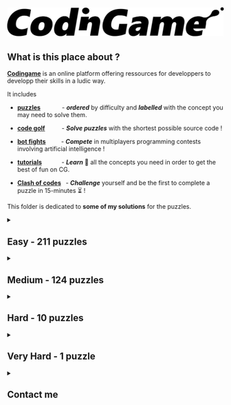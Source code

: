 # ![codingame-banner](codingame_banner.png)

## What is this place about ?

[**Codingame**](https://www.codingame.com/training) is an online platform offering ressources for developpers to developp their skills in a ludic way.

It includes 

* [**puzzles**](https://www.codingame.com/training)   &ensp;&ensp;&ensp;&ensp;&ensp;&ensp; - **_ordered_** by difficulty and **_labelled_** with the concept you may need to solve them.
    
* [**code golf**](https://www.codingame.com/multiplayer/codegolf)&ensp;&ensp;&ensp;&ensp;&ensp; - **_Solve puzzles_** with the shortest possible source code !
    
* [**bot fights**](https://www.codingame.com/multiplayer/bot-programming) &ensp;&ensp;&ensp;&ensp; - **_Compete_** in multiplayers programming contests involving artificial intelligence !
    
* [**tutorials**](https://www.codingame.com/learn) &ensp;&ensp;&ensp;&ensp;&ensp;&ensp;- **_Learn_** :book: all the concepts you need in order to get the best of fun on CG.
    
* [**Clash of codes**](https://www.codingame.com/multiplayer/clashofcode) &ensp;- **_Challenge_** yourself and be the first to complete a puzzle in 15-minutes  :hourglass_flowing_sand: !

This folder is dedicated to **some of my solutions** for the puzzles.

<details>
<summary>

## Easy - 211 puzzles

</summary>

| Puzzle     | Solution  |
|  --------  |  -------  |
| [10 Pin bowling scores](https://www.codingame.com/training/easy/10-pin-bowling-scores) | [C#](Easy/10-pin-bowling-scores.cs) |
| [1000000000D World](https://www.codingame.com/training/easy/1000000000d-world) | [C++](Easy/1000000000d-world.cpp) |
| [1. NGR - Basic Radar](https://www.codingame.com/training/easy/1--ngr---basic-radar) | [C++](Easy/1--ngr---basic-radar.cpp) |
| [1D bush fire](https://www.codingame.com/training/easy/1d-bush-fire) | [C](Easy/1d-bush-fire.c) |
| [1D spreadsheet](https://www.codingame.com/training/easy/1d-spreadsheet) | [C++](Easy/1d-spreadsheet.cpp) |
| [1x1x1 Rubik's cube movements](https://www.codingame.com/training/easy/111-rubiks-cube-movements) | [JavaScript](Easy/111-rubiks-cube-movements.js) |
| [2nd Degree polynomial - simple-analysis](https://www.codingame.com/training/easy/2nd-degree-polynomial---simple-analysis) | [C++](Easy/2nd-degree-polynomial---simple-analysis.cpp) |
| [abcdefghijklmnopqrstuvwxyz](https://www.codingame.com/training/easy/abcdefghijklmnopqrstuvwxyz) | [C++](Easy/abcdefghijklmnopqrstuvwxyz.cpp) |
| [7-Segement scanner](https://www.codingame.com/training/easy/7-segment-scanner) | [C++](Easy/7-segment-scanner.cpp) |
| [A Bunny and Carrots](https://www.codingame.com/training/easy/a-bunny-and-carrots) | [C++](Easy/a-bunny-and-carrots.cpp) |
| [A child's play](https://www.codingame.com/training/easy/a-childs-play) | [C](Easy/a-childs-play.c) |
| [A mountain of a mole hill](https://www.codingame.com/training/easy/a-mountain-of-a-mole-hill) | [Python](Easy/a-mountain-of-a-mole-hill.py) |
| [Add'em up](https://www.codingame.com/training/easy/addem-up) | [Python](Easy/addem-up.py) |
| [Agent X, mission 1 - The caesar cipher](https://www.codingame.com/training/easy/agent-x-mission-1-the-caesar-cipher) | [C++](Easy/agent-x-mission-1-the-caesar-cipher.cpp) |
| [Annihilation](https://www.codingame.com/training/easy/annihilation) | [C++](Easy/annihilation.cpp) |
| [Are the clumps normal](https://www.codingame.com/training/easy/are-the-clumps-normal) | [C++](Easy/are-the-clumps-normal.cpp) |
| [Artificial emotional intelligence](https://www.codingame.com/training/easy/artificial-emotional-intelligence) | [C#](Easy/artificial-emotional-intelligence.cs) |
| [ASCII art](https://www.codingame.com/training/easy/ascii-art) | [C++](Easy/ascii-art.cpp) |
| [Asteroids](https://www.codingame.com/training/easy/asteroids) | [C++](Easy/asteroids.cpp) |
| [Auto pickup](https://www.codingame.com/training/easy/auto-pickup) | [C++](Easy/auto-pickup.cpp) |
| [Azimut](https://www.codingame.com/training/easy/azimut) | [Rust](Easy/azimut.rs) |
| [Balanced ternary computer encode](https://www.codingame.com/training/easy/balanced-ternary-computer-encode) | [C](Easy/balanced-ternary-computer-encode.c) |
| [Bank robbers](https://www.codingame.com/training/easy/bank-robbers) | [JavaScript](Easy/bank-robbers.js) |
| [Battle of Heroes](https://www.codingame.com/training/easy/battle-of-heroes) | [C++](Easy/battle-of-heroes.cpp) |
| [Benford's law](https://www.codingame.com/training/easy/benfords-law) | [C++](Easy/benfords-law.cpp) |
| [Bijective numeration](https://www.codingame.com/training/easy/bijective-numeration) | [Rust](Easy/bijective-numeration.rs) |
| [Binary image](https://www.codingame.com/training/easy/binary-image) | [Python](Easy/binary-image.py) |
| [Blackjack-solver.py](https://www.codingame.com/training/easy/blackjack-solver) | [Python](Easy/blackjack-solver.py) |
| [Blowing fuse](https://www.codingame.com/training/easy/blowing-fuse) | [C](Easy/blowing-fuse.c) |
| [Brackets extreme edition](https://www.codingame.com/training/easy/brackets-extreme-edition) | [C](Easy/brackets-extreme-edition.c) |
| [Brick in the wall](https://www.codingame.com/training/easy/brick-in-the-wall) | [C](Easy/brick-in-the-wall.c) |
| [Bulk email generator](https://www.codingame.com/training/easy/bulk-email-generator) | [Python](Easy/bulk-email-generator.py) |
| [Buzzle](https://www.codingame.com/training/easy/buzzle) | [C++](Easy/buzzle.cpp) |
| [Caesar is the chief](https://www.codingame.com/training/easy/caesar-is-the-chief) | [C++](Easy/caesar-is-the-chief.cpp) |
| [Calculator](https://www.codingame.com/training/easy/calculator) | [C++](Easy/calculator.cpp) |
| [Card counting when easily distracted](https://www.codingame.com/training/easy/card-counting-when-easily-distracted) | [C++](Easy/card-counting-when-easily-distracted.cpp) |
| [Catching up](https://www.codingame.com/training/easy/catching-up) | [C++](Easy/catching-up.cpp) |
| [Character replacement problem](https://www.codingame.com/training/easy/character-replacement-problem) | [C++](Easy/character-replacement-problem.cpp) |
| [Cheap choices](https://www.codingame.com/training/easy/cheap-choices) | [Rust](Easy/cheap-choices.rs) |
| [Chuck Norris](https://www.codingame.com/training/easy/chuck-norris) | [C++](Easy/chuck-norris.cpp) |
| [Code breaker puzzle](https://www.codingame.com/training/easy/code-breaker-puzzle) | [Python](Easy/code-breaker-puzzle.py) |
| [Container terminal](https://www.codingame.com/training/easy/container-terminal) | [C++](Easy/container-terminal.cpp) |
| [Cosmic Love](https://www.codingame.com/training/easy/cosmic-love) | [C++](Easy/cosmic-love.cpp) |
| [Count as I count](https://www.codingame.com/training/easy/count-as-i-count) | [C++](Easy/count-as-i-count.cpp) |
| [Count your coins](https://www.codingame.com/training/easy/count-your-coins) | [C++](Easy/count-your-coins.cpp) |
| [Crazy list](https://www.codingame.com/training/easy/crazy-list) | [C++](Easy/crazy-list.cpp) |
| [Create the longest sequence of 1s](https://www.codingame.com/training/easy/create-the-longest-sequence-of-1s) | [C](Easy/create-the-longest-sequence-of-1s.c) |
| [Credit card verifier](https://www.codingame.com/training/easy/credit-card-verifier-luhns-algorithm) | [C++](Easy/credit-card-verifier-luhns-algorithm.cpp) |
| [Crop circles](https://www.codingame.com/ide/puzzle/crop-circles) | [C#](Easy/crop-circles.cs) |
| [Custom game of life](https://www.codingame.com/ide/puzzle/custom-game-of-life) | [C++](Easy/custom-game-of-life.cpp) |
| [Darts](https://www.codingame.com/training/easy/darts) | [C++](Easy/darts.cpp) |
| [Darts checkout routes](https://www.codingame.com/training/easy/darts-checkout-routes) | [Rust](Easy/darts-checkout-routes.rs) |
| [Dead mens shot](https://www.codingame.com/training/easy/dead-mens-shot) | [C](Easy/dead-mens-shot.c) |
| [Detective Geek](https://www.codingame.com/training/easy/detective-geek) | [Rust](Easy/detective-geek.rs) |
| [Decode the message](https://www.codingame.com/training/easy/decode-the-message) | [C++](Easy/decode-the-message.cpp) |
| [Defibrillators](https://www.codingame.com/training/easy/defibrillators) | [C++](Easy/defibrillators.cpp) |
| [Detective Pikaptcha EP1](https://www.codingame.com/training/easy/detective-pikaptcha-ep1) | [C](Easy/detective-pikaptcha-ep1.c) |
| [Detective Pikaptcha EP2](https://www.codingame.com/training/easy/detective-pikaptcha-ep2) | [C](Easy/detective-pikaptcha-ep2.c) |
| [Deus hex machina](https://www.codingame.com/training/easy/deus-hex-machina) | [Python](Easy/deus-hex-machina.py) |
| [Dice handedness](https://www.codingame.com/training/easy/dice-handedness) | [Python](Easy/dice-handedness.py) |
| [Digital scoreboard](https://www.codingame.com/training/easy/digital-scoreboard) | [C++](Easy/digital-scoreboard.cpp) |
| [Disordered first contact](https://www.codingame.com/training/easy/disordered-first-contact) | [JavaScript](Easy/disordered-first-contact.js) |
| [Distributing candy](https://www.codingame.com/training/easy/distributing-candy) | [C++](Easy/distributing-candy.cpp) |
| [Dolbear's law](https://www.codingame.com/training/easy/dolbears-law) | [C++](Easy/dolbears-law.cpp) |
| [Dungeons and maps](https://www.codingame.com/training/easy/dungeons-and-maps) | [C++](Easy/dungeons-and-maps.cpp) |
| [Embedded chessboards](https://www.codingame.com/training/easy/embedded-chessboards) | [C++](Easy/embedded-chessboards.cpp) |
| [Encryption decryption of enigma machine](https://www.codingame.com/training/easy/encryptiondecryption-of-enigma-machine) | [C](Easy/encryptiondecryption-of-enigma-machine.c) |
| [Equivalent resistance circuit building](https://www.codingame.com/training/easy/equivalent-resistance-circuit-building) | [Java](Easy/equivalent-resistance-circuit-building.java) |
| [Euclid's algorithm](https://www.codingame.com/training/easy/euclids-algorithm) | [C++](Easy/euclids-algorithm.cpp) |
| [Extended Hamming codes](https://www.codingame.com/training/easy/extended-hamming-codes) | [Python](Easy/extended-hamming-codes.py) |
| [Faro shuffle](https://www.codingame.com/training/easy/faro-shuffle) | [C++](Easy/faro-shuffle.cpp) |
| [Fax machine](https://www.codingame.com/training/easy/fax-machine) | [C++](Easy/fax-machine.cpp) |
| [Feature extraction](https://www.codingame.com/training/easy/feature-extraction) | [C++](Easy/feature-extraction.cpp) |
| [Fibonacci's Rabbit](https://www.codingame.com/training/easy/fibonaccis-rabbit) | [Rust](Easy/fibonaccis-rabbit.rs) |
| [FireControl](https://www.codingame.com/training/easy/firecontrol) | [C++](Easy/firecontrol.cpp) |
| [Fix the networks](https://www.codingame.com/training/easy/fix-the-networks) | [Rust](Easy/fix-the-networks.rs) |
| [Flip the sign](https://www.codingame.com/training/easy/flip-the-sign) | [C++](Easy/flip-the-sign.cpp) |
| [Frame the picture](https://www.codingame.com/training/easy/frame-the-picture) | [C++](Easy/frame-the-picture.cpp) |
| [GDQ - binary coded decimal clock](https://www.codingame.com/training/easy/gdq---binary-coded-decimal-clock) | [C++](Easy/gdq---binary-coded-decimal-clock.cpp) |
| [Genetics and computers - part 1](https://www.codingame.com/training/easy/genetics-and-computers---part-1) | [Python](Easy/genetics-and-computers---part-1.py) |
| [Ghost legs](https://www.codingame.com/training/easy/ghost-legs) | [C](Easy/ghost-legs.c) |
| [Graffiti on the fence](https://www.codingame.com/training/easy/graffiti-on-the-fence) | [C++](Easy/graffiti-on-the-fence.cpp) |
| [Happy numbers](https://www.codingame.com/training/easy/happy-numbers) | [C++](Easy/happy-numbers.cpp) |
| [Hello, world!](https://www.codingame.com/training/easy/hello-world) | [Php](Easy/hello-world.php) |
| [Hidden messages in images](https://www.codingame.com/training/easy/hidden-messages-in-images) | [C++](Easy/hidden-messages-in-images.cpp) |
| [Hooch clash](https://www.codingame.com/training/easy/hooch-clash) | [Shell](Easy/hooch-clash.sh) |
| [Horse-racing hyperduals](https://www.codingame.com/training/easy/horse-racing-hyperduals) | [C](Easy/horse-racing-hyperduals.c) |
| [Horse-racing duals](https://www.codingame.com/training/easy/horse-racing-duals) | [C++](Easy/horse-racing-duals.cpp) |
| [How time flies](https://www.codingame.com/training/easy/how-time-flies) | [Python](Easy/how-time-flies.py) |
| [Hunger games](https://www.codingame.com/training/easy/hunger-games) | [Python](Easy/hunger-games.py) |
| [In stereo](https://www.codingame.com/training/easy/in-stereo) | [Python](Easy/in-stereo.py) |
| [Insert to string](https://www.codingame.com/training/easy/insert-to-string) | [C++](Easy/insert-to-string.cpp) |
| [Ipv6 shortener](https://www.codingame.com/training/easy/ipv6-shortener) | [Python](Easy/ipv6-shortener.py) |
| [Is that a possible word? Ep1](https://www.codingame.com/training/easy/is-that-a-possible-word-ep1) | [C++](Easy/is-that-a-possible-word-ep1.cpp) |
| [Island escape](https://www.codingame.com/training/easy/island-escape) | [C++](Easy/island-escape.cpp) |
| [ISBN check digit](https://www.codingame.com/training/easy/isbn-check-digit) | [C](Easy/isbn-check-digit.c) |
| [Jack Silver: The Casino](https://www.codingame.com/training/easy/jack-silver-the-casino) | [C](Easy/jack-silver-the-casino.c) |
| [Kangaroo words](https://www.codingame.com/training/easy/kangaroo-words) | [C++](Easy/kangaroo-words.cpp) |
| [Kiss the girls](https://www.codingame.com/training/easy/kiss-the-girls) | [C++](Easy/kiss-the-girls.cpp) |
| [Largest number](https://www.codingame.com/training/easy/largest-number) | [Python](Easy/largest-number.py) |
| [Logic gates](https://www.codingame.com/training/easy/logic-gates) | [C++](Easy/logic-gates.cpp) |
| [Logically reasonable inequalities](https://www.codingame.com/training/easy/logically-reasonable-inequalities) | [C++](Easy/logically-reasonable-inequalities.cpp) |
| [Longest coast](https://www.codingame.com/training/easy/longest-coast) | [C++](Easy/longest-coast.cpp) |
| [Low Resolution: what's the shape?](https://www.codingame.com/training/easy/low-resolution-whats-the-shape) | [C++](Easy/low-resolution-whats-the-shape.cpp) |
| [Lumen](https://www.codingame.com/training/easy/lumen) | [C](Easy/lumen.c) |
| [Mandelbrot set approximation](https://www.codingame.com/training/easy/mandelbrot-set-approximation) | [Rust](Easy/mandelbrot-set-approximation.rs) |
| [Mars lander episode 1](https://www.codingame.com/training/easy/mars-lander-episode-1) | [Python](Easy/mars-lander-episode-1.py) |
| [Match DNA sequence](https://www.codingame.com/training/easy/match-dna-sequence) | [Rust](Easy/match-dna-sequence.rs) |
| [Max area](https://www.codingame.com/training/easy/max-area) | [C++](Easy/max-area.cpp) |
| [May the triforce be with you](https://www.codingame.com/training/easy/may-the-triforce-be-with-you) | [C](Easy/may-the-triforce-be-with-you.c) |
| [Messed up mosaics](https://www.codingame.com/training/easy/messed-up-mosaics) | [C++](Easy/messed-up-mosaics.cpp) |
| [MIME type](https://www.codingame.com/training/easy/mime-type) | [Python](Easy/mime-type.py) |
| [Minimal palindrome distance](https://www.codingame.com/training/easy/minimal-palindrome-distance) | [C++](Easy/minimal-palindrome-distance.cpp) |
| [Mirrors](https://www.codingame.com/training/easy/mirrors) | [C++](Easy/mirrors.cpp) |
| [Reverse Minesweeper](https://www.codingame.com/training/easy/reverse-minesweeper) | [C++](Easy/reverse-minesweeper.cpp) |
| [Merlin's magic square](https://www.codingame.com/training/easy/merlins-magic-square) | [C++](Easy/merlins-magic-square.cpp) |
| [Metric Units](https://www.codingame.com/training/easy/metric-units) | [C#](Easy/metric-units.cs) |
| [Minesweeper level generator](https://www.codingame.com/training/easy/minesweeper-level-generator) | [C++](Easy/minesweeper-level-generator.cpp) |
| [Monday tuesday happy days](https://www.codingame.com/training/easy/monday-tuesday-happy-days) | [Python](Easy/monday-tuesday-happy-days.py) |
| [Morellet's random lines](https://www.codingame.com/training/easy/morellets-random-lines) | [JavaScript](Easy/morellets-random-lines.js) |
| [Mountain map convergence](https://www.codingame.com/training/easy/mountain-map-convergence) | [Python](Easy/mountain-map-convergence.py) |
| [Mountain map](https://www.codingame.com/training/easy/mountain-map) | [Python](Easy/mountain-map.py) |
| [Moves in maze](https://www.codingame.com/training/easy/moves-in-maze) | [C++](Easy/moves-in-maze.cpp) |
| [Murder in the village](https://www.codingame.com/training/easy/murder-in-the-village) | [Python](Easy/murder-in-the-village.py) |
| [Nato alphabets odd uncles](https://www.codingame.com/training/easy/nato-alphabets-odd-uncles) | [C++](Easy/nato-alphabets-odd-uncles.cpp) |
| [Nature of quadrilaterals](https://www.codingame.com/training/easy/nature-of-quadrilaterals) | [C](Easy/nature-of-quadrilaterals.c) |
| [Next growing number](https://www.codingame.com/training/easy/next-growing-number) | [C++](Easy/next-growing-number.cpp) |
| [Number derivation](https://www.codingame.com/training/easy/number-derivation) | [Python](Easy/number-derivation.py) |
| [Number formatting](https://www.codingame.com/training/easy/number-formatting) | [Rust](Easy/number-formatting.rs) |
| [Number of digits](https://www.codingame.com/training/easy/number-of-digits) | [Rust](Easy/number-of-digits.rs) |
| [Number partition](https://www.codingame.com/training/easy/number-partition) | [C++](Easy/number-partition.cpp) |
| [Object insertion](https://www.codingame.com/training/easy/object-insertion) | [C++](Easy/object-insertion.cpp) |
| [Odd quad out](https://www.codingame.com/training/easy/odd-quad-out) | [C++](Easy/odd-quad-out.cpp) |
| [Offset arrays](https://www.codingame.com/ide/puzzle/offset-arrays) | [Python](Easy/offset-arrays.py) |
| [Onboarding](https://www.codingame.com/training/easy/onboarding) | [C++](Easy/onboarding.cpp) |
| [Order of succession](https://www.codingame.com/training/easy/order-of-succession) | [Python](Easy/order-of-succession.py) |
| [Organic compounds](https://www.codingame.com/training/easy/organic-compounds) | [Java](Easy/organic-compounds.java) |
| [Panel count](https://www.codingame.com/training/easy/panel-count) | [Rust](Easy/panel-count.rs) |
| [Periodic table spelling](https://www.codingame.com/ide/puzzle/periodic-table-spelling) | [Rust](Easy/periodic-table-spelling.rs) |
| [Pirates treasure](https://www.codingame.com/training/easy/pirates-treasure) | [C](Easy/pirates-treasure.c) |
| [Power of Thor (ep.1)](https://www.codingame.com/training/easy/power-of-thor-episode-1) | [JavaScript](Easy/power-of-thor-1.js) |
| [Prefix code](https://www.codingame.com/training/easy/prefix-code) | [C++](Easy/prefix-code.cpp) |
| [Probability for dummies](https://www.codingame.com/training/easy/probability-for-dummies) | [C++](Easy/probability-for-dummies.cpp) |
| [Queen control](https://www.codingame.com/training/easy/queen-control) | [C++](Easy/queen-control.cpp) |
| [Random walk](https://www.codingame.com/training/easy/random-walk) | [C++](Easy/random-walk.cpp) |
| [Rectangle partition](https://www.codingame.com/training/easy/rectangle-partition) | [C++](Easy/rectangle-partition.cpp) |
| [Rectangular block spinner](https://www.codingame.com/training/easy/rectangular-block-spinner) | [Python](Easy/rectangular-block-spinner.py) |
| [Retro typewriter art](https://www.codingame.com/training/easy/retro-typewriter-art) | [C++](Easy/retro-typewriter-art.cpp) |
| [Reverse fizzbuzz](https://www.codingame.com/training/easy/reverse-fizzbuzz) | [Ruby](Easy/reverse-fizzbuzz.rb) |
| [Robot reach](https://www.codingame.com/training/easy/robot-reach) | [C++](Easy/robot-reach.cpp) |
| [Robot show](https://www.codingame.com/training/easy/robot-show) | [C++](Easy/robot-show.cpp) |
| [Rocks papers scissors-es](https://www.codingame.com/training/easy/rocks-papers-scissors-es) | [C++](Easy/rocks-papers-scissors-es.cpp) |
| [Rock paper scissors lizard spock](https://www.codingame.com/training/easy/rock-paper-scissors-lizard-spock) | [C++](Easy/rock-paper-scissors-lizard-spock.cpp) |
| [Rooks movements](https://www.codingame.com/training/easy/rooks-movements) | [C](Easy/rooks-movements.c) |
| [Rotating arrows](https://www.codingame.com/training/easy/rotating-arrows) | [C++](Easy/rotating-arrows.cpp) |
| [Rugby score](https://www.codingame.com/training/easy/rugby-score) | [C](Easy/rugby-score.c) |
| [Sand fall](https://www.codingame.com/training/easy/sand-fall) | [Rust](Easy/sand-fall.rs) |
| [Saving snoopy](https://www.codingame.com/training/easy/saving-snoopy) | [C++](Easy/saving-snoopy.cpp) |
| [Scrabble score](https://www.codingame.com/training/easy/scrabble-score) | [Rust](Easy/scrabble-score.rs) |
| [Self driving car testing](https://www.codingame.com/training/easy/self-driving-car-testing) | [C](Easy/self-driving-car-testing.c) |
| [Shadow casting](https://www.codingame.com/training/easy/shadow-casting) | [C++](Easy/shadow-casting.cpp) |
| [Shoot enemy aircraft](https://www.codingame.com/training/easy/shoot-enemy-aircraft) | [C++](Easy/shoot-enemy-aircraft.cpp) |
| [Should bakers be frugal](https://www.codingame.com/training/easy/should-bakers-be-frugal) | [C++](Easy/should-bakers-be-frugal.cpp) |
| [Simple auto scaling](https://www.codingame.com/training/easy/simple-auto-scaling) | [C++](Easy/simple-auto-scaling.cpp) |
| [Simple awalé](https://www.codingame.com/training/easy/simple-awale) | [JavaScript](Easy/simple-awale.js) |
| [Simple load balancing](https://www.codingame.com/training/easy/simple-load-balancing) | [C++](Easy/simple-load-balancing.cpp) |
| [Six degrees of Kevin Bacon](https://www.codingame.com/training/easy/six-degrees-of-kevin-bacon) | [C++](Easy/six-degrees-of-kevin-bacon.cpp) |
| [Sparse matmul](https://www.codingame.com/training/easy/sparse-matmul) | [Rust](Easy/sparse-matmul.rs) |
| [Smooth!](https://www.codingame.com/training/easy/smooth) | [Shell](Easy/smooth.sh) |
| [Snail run](https://www.codingame.com/training/easy/snail-run) | [C++](Easy/snail-run.cpp) |
| [Snake sort 2D](https://www.codingame.com/training/easy/snake-sort-2d) | [C++](Easy/snake-sort-2d.cpp) |
| [Someone's acting sus...](https://www.codingame.com/training/easy/someones-acting-sus----) | [Python](Easy/someones-acting-sus----.py) |
| [Stall tilt](https://www.codingame.com/training/easy/stall-tilt) | [Python](Easy/stall-tilt.py) |
| [Substitution encoding](https://www.codingame.com/training/easy/substitution-encoding) | [C++](Easy/substitution-encoding.cpp) |
| [Sudoku Validator](https://www.codingame.com/training/easy/sudoku-validator) | [Python](Easy/sudoku-validator.py) |
| [Sum of Spiral's Diagonals](https://www.codingame.com/training/easy/sum-of-spirals-diagonals) | [C++](Easy/sum-of-spirals-diagonals.cpp) |
| [Sweet spot](https://www.codingame.com/training/easy/sweet-spot) | [C++](Easy/sweet-spot.cpp) |
| [Ted's compiler](https://www.codingame.com/training/easy/teds-compiler) | [C++](Easy/teds-compiler.cpp) |
| [Temperatures](https://www.codingame.com/training/easy/temperatures) | [JavaScript](Easy/temperatures.js) |
| [Text formatting](https://www.codingame.com/training/easy/text-formatting) | [Python](Easy/text-formatting.py) |
| [The broken editor](https://www.codingame.com/training/easy/the-broken-editor) | [C++](Easy/the-broken-editor.cpp) |
| [The dart 101](https://www.codingame.com/training/easy/the-dart-101) | [C](Easy/the-dart-101.c) |
| [The descent](https://www.codingame.com/training/easy/the-descent) | [JavaScript](Easy/the-descent.js) |
| [The electrician apprentice](https://www.codingame.com/training/easy/the-electrician-apprentice) | [C#](Easy/the-electrician-apprentice.cs) |
| [The helpdesk](https://www.codingame.com/training/easy/the-helpdesk) | [C++](Easy/the-helpdesk.cpp) |
| [The leaking bathtub](https://www.codingame.com/training/easy/the-leaking-bathtub) | [Rust](Easy/the-leaking-bathtub.rs) |
| [The lost child episode-1](https://www.codingame.com/training/easy/the-lost-child-episode-1) | [C++](Easy/the-lost-child-episode-1.cpp) |
| [The Michelangelo code](https://www.codingame.com/training/easy/the-michelangelo-code) | [Python](Easy/the-michelangelo-code.py) |
| [The Mystic rectangle](https://www.codingame.com/training/easy/the-mystic-rectangle) | [C++](Easy/the-mystic-rectangle.cpp) |
| [The Prime Twins - Part one](https://www.codingame.com/training/easy/the-prime-twins---part-one) | [Rust](Easy/the-prime-twins---part-one.rs) |
| [The River I.](https://www.codingame.com/training/easy/the-river-i-) | [C](Easy/the-river-i.c) |
| [The River II.](https://www.codingame.com/training/easy/the-river-ii-) | [C](Easy/the-river-ii.c) |
| [The travelling salesman problem](https://www.codingame.com/training/easy/the-travelling-salesman-problem) | [C](Easy/the-travelling-salesman-problem.c) |
| [The weight of words](https://www.codingame.com/training/easy/the-weight-of-words) | [C++](Easy/the-weight-of-words.cpp) |
| [Tic tac toe](https://www.codingame.com/training/easy/tictactoe) | [Python](Easy/tictactoe.py) |
| [Treasure hunt](https://www.codingame.com/training/easy/treasure-hunt) | [C++](Easy/treasure-hunt.cpp) |
| [Tree paths](https://www.codingame.com/training/easy/tree-paths) | [Ruby](Easy/tree-paths.rb) |
| [Tricky number verifier](https://www.codingame.com/training/easy/tricky-number-verifier) | [Python](Easy/tricky-number-verifier.py) |
| [Ulam spiral](https://www.codingame.com/training/easy/ulam-spiral) | [Python](Easy/ulam-spiral.py) |
| [Unit fractions](https://www.codingame.com/training/easy/unit-fractions) | [C](Easy/unit-fractions.c) |
| [Van Eck's sequence](https://www.codingame.com/training/easy/van-ecks-sequence) | [C++](Easy/van-eck.cpp) |
| [Vectors in variables dimensions](https://www.codingame.com/training/easy/vectors-in-variables-dimensions) | [Python](Easy/vectors-in-variables-dimensions.py) |
| [Video comments](https://www.codingame.com/training/easy/video-comments) | [Python](Easy/video-comments.py) |
| [Walk on a die](https://www.codingame.com/training/easy/walk-on-a-die) | [Rust](Easy/walk-on-a-die.rs) |
| [What's so complex about Mandelbrot?](https://www.codingame.com/training/easy/whats-so-complex-about-mandelbrot) | [C](Easy/whats-so-complex-about-mandelbrot.c) |
| [Where am I going?](https://www.codingame.com/training/easy/where-am-i-going) | [Rust](Easy/where-am-i-going.rs) |
| [Where's Wally](https://www.codingame.com/training/easy/wheres-wally) | [C++](Easy/wheres-wally.cpp) |
| [Wordle collorizer](https://www.codingame.com/training/easy/wordle-colorizer) | [C++](Easy/wordle-colorizer.cpp) |
| [XML MDF-2016](https://www.codingame.com/training/easy/xml-mdf-2016) | [C++](Easy/xml-mdf-2016.cpp) |
| [Zeckendorf representation part I](https://www.codingame.com/training/easy/zeckendorf-representation-part-i) | [C++](Easy/zeckendorf-representation-part-i.cpp) |
| [Zhiwei sun squares](https://www.codingame.com/training/easy/zhiwei-sun-squares) | [C++](Easy/zhiwei-sun-squares.cpp) |
</details>

<details>
<summary>

## Medium - 124 puzzles

</summary>

| Puzzle     | Solution  |
|  --------  |  -------  |
| [1010(1)](https://www.codingame.com/training/medium/10101) | [C](Medium/10101.c) |
| [A* exercise](https://www.codingame.com/training/medium/a-star-exercise) | [C++](Medium/a-star-exercise.cpp) |
| [Ancestors and descendants](https://www.codingame.com/training/medium/ancestors-&-descendants) | [C++](Medium/ancestors-&-descendants.cpp) |
| [Aneo sponsored puzzle](https://www.codingame.com/training/medium/aneo) | [C](Medium/aneo.c) |
| [Ascii art : glass stacking](https://www.codingame.com/training/medium/ascii-art-:-glass-stacking) | [C](Medium/ascii-art-glass-stacking.c) |
| [Ascii graph](https://www.codingame.com/training/medium/ascii-graph) | [C](Medium/ascii-graph.c) |
| [Bag of balls](https://www.codingame.com/training/medium/bag-of-balls) | [C++](Medium/bag-of-balls.cpp) |
| [Bender - episode 1](https://www.codingame.com/training/medium/bender-episode-1) | [C++](Medium/bender-episode-1.cpp) |
| [Binary search tree traversal](https://www.codingame.com/training/medium/binary-search-tree-traversal) | [C++](Medium/binary-search-tree-traversal.cpp) |
| [Binary sequence](https://www.codingame.com/training/medium/binary-sequence) | [Python](Medium/binary-sequence.py) |
| [Bingo](https://www.codingame.com/training/medium/bingo) | [Java](Medium/bingo.java) |
| [Bit count to limit](https://www.codingame.com/training/medium/bit-count-to-limit) | [C++](Medium/bit-count-to-limit.cpp) |
| [Boarding passes ready](https://www.codingame.com/training/medium/boarding-passes-ready) | [C++](Medium/boarding-passes-ready.cpp) |
| [Bouncing barry](https://www.codingame.com/training/medium/bouncing-barry) | [C#](Medium/bouncing-barry.cs) |
| [Box of cigars](https://www.codingame.com/training/medium/box-of-cigars) | [C](Medium/box-of-cigars.c) |
| [Brackets, enhanced edition](https://www.codingame.com/training/medium/brackets-enhanced-edition) | [JavaScript](Medium/brackets-enhanced-edition.js) |
| [Brackets, extended edition](https://www.codingame.com/training/medium/brackets-extended-edition) | [C](Medium/brackets-extended-edition.c) |
| [Brackets, ultimate edition](https://www.codingame.com/training/medium/brackets-ultimate-edition) | [JavaScript](Medium/brackets-ultimate-edition.js) |
| [Bruce lee](https://www.codingame.com/training/medium/bruce-lee) | [JavaScript](Medium/bruce-lee.js) |
| [Bulgarian solitaire](https://www.codingame.com/training/medium/bulgarian-solitaire) | [C++](Medium/bulgarian-solitaire.cpp) |
| [Bulls and Cows](https://www.codingame.com/training/medium/bulls-and-cows) | [C](Medium/bulls-and-cows.c) |
| [Bust speeding vehicles](https://www.codingame.com/training/medium/bust-speeding-vehicles) | [C](Medium/bust-speeding-vehicles.c) |
| [Byte pair encoding](https://www.codingame.com/training/medium/byte-pair-encoding) | [Python](Medium/byte-pair-encoding.py) |
| [Cards castle](https://www.codingame.com/training/medium/cards-castle) | [C](Medium/cards-castle.c) |
| [Carmichael numbers](https://www.codingame.com/training/medium/carmichael-numbers) | [C](Medium/carmichael-numbers.c) |
| [CGFunge interpreter](https://www.codingame.com/training/medium/cgfunge-interpreter) | [Python](Medium/cgfunge-interpreter.py) |
| [CGS minifier](https://www.codingame.com/training/medium/cgs-minifier) | [C++](Medium/cgs-minifier.cpp) |
| [Constrained latin squares](https://www.codingame.com/training/medium/constrained-latin-squares) | [C++](Medium/constrained-latin-squares.cpp) |
| [Conway sequence](https://www.codingame.com/training/medium/conway-sequence) | [C++](Medium/conway-sequence.cpp) |
| [Count of primes in a number grid](https://www.codingame.com/training/medium/count-of-primes-in-a-number-grid) | [C](Medium/count-of-primes-in-a-number-grid.c) |
| [Counting squares on pegs](https://www.codingame.com/training/medium/counting-squares-on-pegs) | [JavaScript](Medium/counting-squares-on-pegs.js) |
| [Criminal](https://www.codingame.com/training/medium/criminal) | [C++](Medium/criminal.cpp) |
| [Digit sum successor](https://www.codingame.com/training/medium/digit-sum-successor) | [C++](Medium/digit-sum-successor.cpp) |
| [Divide the factorial](https://www.codingame.com/training/medium/divide-the-factorial) | [Ruby](Medium/divide-the-factorial.rb) |
| [Dominoes path](https://www.codingame.com/training/medium/dominoes-path) | [C++](Medium/dominoes-path.cpp) |
| [Don't Panic - Episode 1](https://www.codingame.com/training/medium/don't-panic-episode-1) | [C++](Medium/don't-panic-episode-1.cpp) |
| [Drug interactions](https://www.codingame.com/training/medium/drug-interactions) | [C++](Medium/drug-interactions.cpp) |
| [Dynamic sorting](https://www.codingame.com/training/medium/dynamic-sorting) | [C#](Medium/dynamic-sorting.cs) |
| [Dwarfs standing on the shoulders of giants](https://www.codingame.com/training/medium/dwarfs-standing-on-the-shoulders-of-giants) | [C++](Medium/dwarfs-standing-on-the-shoulders-of-giants.cpp) |
| [Elementary cellular automaton](https://www.codingame.com/training/medium/elementary-cellular-automaton) | [C](Medium/elementary-cellular-automaton.c) |
| [Equalizing arrays](https://www.codingame.com/training/medium/equalizing-arrays) | [C++](Medium/equalizing-arrays.cpp) |
| [Factorial vs exponential](https://www.codingame.com/training/medium/factorial-vs-exponential) | [C](Medium/factorial-vs-exponential.c) |
| [Fair numbering](https://www.codingame.com/training/medium/fair-numbering) | [C++](Medium/fair-numbering.cpp) |
| [Find the replacement](https://www.codingame.com/training/medium/find-the-replacement) | [C++](Medium/find-the-replacement.cpp) |
| [Flood fill example](https://www.codingame.com/training/medium/flood-fill-example) | [C++](Medium/flood-fill-example.cpp) |
| [Folding a note](https://www.codingame.com/training/medium/folding-a-note) | [Python](Medium/folding-a-note.py) |
| [Folding paper](https://www.codingame.com/training/medium/folding-paper) | [C++](Medium/folding-paper.cpp) |
| [Forest fire](https://www.codingame.com/training/medium/forest-fire) | [C++](Medium/forest-fire.cpp) |
| [Game of life](https://www.codingame.com/training/medium/game-of-life) | [C](Medium/game-of-life.c) |
| [Guessing N cheating](https://www.codingame.com/training/medium/guessing-n-cheating) | [C](Medium/guessing-n-cheating.c) |
| [Go competition](https://www.codingame.com/training/medium/go-competition) | [C](Medium/go-competition.c) |
| [Goro want chocolate](https://www.codingame.com/training/medium/goro-want-chocolate) | [C++](Medium/goro-want-chocolate.cpp) |
| [Gravity](https://www.codingame.com/training/medium/gravity) | [C](Medium/gravity.c) |
| [Gravity tumbler](https://www.codingame.com/training/medium/gravity-tumbler) | [Python](Medium/gravity-tumbler.py) |
| [Green valleys](https://www.codingame.com/training/medium/green-valleys) | [C++](Medium/green-valleys.cpp) |
| [Hacking at robbercity](https://www.codingame.com/training/medium/hacking-at-robbercity) | [JavaScript](Medium/hacking-at-robbercity.js) |
| [Halting sequences](https://www.codingame.com/training/medium/halting-sequences) | [C++](Medium/halting-sequences.cpp) |
| [Hexagonal Maze](https://www.codingame.com/training/medium/hexagonal-maze) | [C++](Medium/hexagonal-maze.cpp) |
| [Huffman code](https://www.codingame.com/training/medium/huffman-code) | [C++](Medium/huffman-code.cpp) |
| [Inversion count](https://www.codingame.com/training/medium/inversion-count) | [C#](Medium/inversion-count.cs) |
| [IP mask calculating](https://www.codingame.com/training/medium/ip-mask-calculating) | [C++](Medium/ip-mask-calculating.cpp) |
| [Jumping frogs](https://www.codingame.com/training/medium/jumping-frogs) | [C++](Medium/jumping-frogs.cpp) |
| [Kaprekar's routine](https://www.codingame.com/training/medium/kaprekars-routine) | [JavaScript](Medium/kaprekars-routine.js) |
| [Knight's jam](https://www.codingame.com/training/medium/knights-jam) | [C++](Medium/knights-jam.cpp) |
| [Langton's ant](https://www.codingame.com/training/medium/langtons-ant) | [C](Medium/langtons-ant.c) |
| [Length of Syracuse conjecture sequence](https://www.codingame.com/training/medium/length-of-syracuse-conjecture-sequence) | [C++](Medium/length-of-syracuse-conjecture-sequence.cpp) |
| [Locked in gear](https://www.codingame.com/training/medium/locked-in-gear) | [C++](Medium/locked-in-gear.cpp) |
| [Magic square](https://www.codingame.com/training/medium/magic-square) | [C++](Medium/magic-square.cpp) |
| [Mars lander Ep2](https://www.codingame.com/training/medium/mars-lander-episode-2) | [C++](Medium/mars-lander-ep2.cpp) |
| [Maximum sub-sequence](https://www.codingame.com/training/medium/maximum-sub-sequence) | [C](Medium/maximum-sub-sequence.c) |
| [Mayan calculation](https://www.codingame.com/training/medium/mayan-calculation) | [C](Medium/mayan-calculation.c) |
| [Maze](https://www.codingame.com/training/medium/maze) | [C](Medium/maze.c) |
| [Mcxxxx microcontroller simulation](https://www.codingame.com/training/medium/mcxxxx-microcontroller-simulation) | [C](Medium/mcxxxx-microcontroller-simulation.c) |
| [Micro assembly](https://www.codingame.com/training/medium/micro-assembly) | [C](Medium/micro-assembly.c) |
| [MineSweeper](https://www.codingame.com/training/medium/minesweeper) | [C++](Medium/minesweeper.cpp) |
| [Minimax exercise](https://www.codingame.com/training/medium/minimax-exercise) | [C](Medium/minimax-exercise.c) |
| [Monthly system](https://www.codingame.com/training/medium/monthly-system) | [C](Medium/monthly-system.c) |
| [Network cabling](https://www.codingame.com/training/medium/network-cabling) | [C++](Medium/network-cabling.cpp) |
| [Number of letters in a number - binary](https://www.codingame.com/training/medium/number-of-letters-in-a-number---binary) | [C++](Medium/number-of-letters-in-a-number---binary.cpp) |
| [Number of paths between 2 points](https://www.codingame.com/training/medium/number-of-paths-between-2-points) | [C](Medium/number-of-paths-between-2-points.c) |
| [Oneway city](https://www.codingame.com/training/medium/oneway-city) | [Python](Medium/oneway-city.py) |
| [Othello](https://www.codingame.com/training/medium/othello) | [JavaScript](Medium/othello.js) |
| [Parity scanner](https://www.codingame.com/training/medium/parity-scanner) | [Python](Medium/parity-scanner.py) |
| [Photo booth transformation](https://www.codingame.com/training/medium/photo-booth-transformation) | [C](Medium/photo-booth-transformation.c) |
| [Plague Jr](https://www.codingame.com/training/medium/plague-jr) | [Python](Medium/plague-jr.py) |
| [Playfair cypher](https://www.codingame.com/training/medium/playfair-cipher) | [Python](Medium/playfair-cipher.py) |
| [Porcupine fever](https://www.codingame.com/training/medium/porcupine-fever) | [C](Medium/porcupine-fever.c) |
| [Propositions in freges ideography](https://www.codingame.com/training/medium/propositions-in-freges-ideography) | [Python](Medium/propositions-in-freges-ideography.py) |
| [Queneau numbers](https://www.codingame.com/training/medium/queneau-numbers) | [ClojureScript](Medium/queneau-numbers.cljs) |
| [Rational number tree](https://www.codingame.com/training/medium/rational-number-tree) | [C++](Medium/rational-number-tree.cpp) |
| [Rearrange string to two numbers](https://www.codingame.com/training/medium/rearrange-string-to-two-numbers) | [C++](Medium/rearrange-strings-to-two-numbers.cpp) |
| [Remaining card](https://www.codingame.com/training/medium/remaining-card) | [C++](Medium/remaining-card.cpp) |
| [Reverse Polish notation](https://www.codingame.com/training/medium/reverse-polish-notation) | [Python](Medium/reverse-polish-notation.py) |
| [Reversed look and say](https://www.codingame.com/training/medium/reversed-look-and-say) | [C++](Medium/reversed-look-and-say.cpp) |
| [Robbery optimisation](https://www.codingame.com/training/medium/robbery-optimisation) | [C++](Medium/robbery-optimisation.cpp) |
| [Rod cutting problem](https://www.codingame.com/training/medium/rod-cutting-problem) | [C++](Medium/rod-cutting-problem.cpp) |
| [Sandpile addition](https://www.codingame.com/training/medium/sandpile-addition) | [C](Medium/sandpile-addition.c) |
| [Scrabble](https://www.codingame.com/training/medium/scrabble) | [C++](Medium/scrabble.cpp) |
| [Seam carving](https://www.codingame.com/training/medium/seam-carving) | [C++](Medium/seam-carving.cpp) |
| [Shadows of the Knight - Episode 1](https://www.codingame.com/training/medium/shadows-of-the-knight-episode-1) | [C++](Medium/shadows-of-the-knight-episode-1.cpp) |
| [Shadows of the Knight - Episode 1](https://www.codingame.com/training/medium/skynet-revolution-episode-1) | [C++](Medium/skynet-revolution-episode-1.cpp) |
| [Snake encoding](https://www.codingame.com/training/medium/snake-encoding) | [JavaScript](Medium/snake-encoding.js) |
| [Stock exchange losses](https://www.codingame.com/training/medium/stock-exchange-losses) | [C++](Medium/stock-exchange-losses.cpp) |
| [Sudoku solver](https://www.codingame.com/training/medium/sudoku-solver) | [C++](Medium/sudoku-solver.cpp) |
| [Sum of divisors](https://www.codingame.com/training/medium/sum-of-divisors) | [C](Medium/sum-of-divisors.c) |
| [Telephone numbers](https://www.codingame.com/training/medium/telephone-numbers) | [C++](Medium/telephone-numbers.cpp) |
| [Text alignment](https://www.codingame.com/training/medium/text-alignment) | [C](Medium/text-alignment.c) |
| [The experience of creating puzzles](https://www.codingame.com/training/medium/the-experience-for-creating-puzzles) | [C](Medium/the-experience-for-creating-puzzles.c) |
| [The fastest](https://www.codingame.com/training/medium/the-fastest) | [C](Medium/the-fastest.c) |
| [The urinal problem](https://www.codingame.com/training/medium/the-urinal-problem) | [Python](Medium/the-urinal-problem.py) |
| [The gift](https://www.codingame.com/training/medium/the-gift) | [C++](Medium/the-gift.cpp) |
| [The Grand Festival - I](https://www.codingame.com/training/medium/the-grand-festival---i) | [C++](Medium/the-grand-festival---i.cpp) |
| [The Grand Festival - II](https://www.codingame.com/training/medium/the-grand-festival---ii) | [Java](Medium/the-grand-festival---ii.java) |
| [The last crusade episode 1](https://www.codingame.com/training/medium/the-last-crusade-episode-1) | [C++](Medium/the-last-crusade-episode-1.cpp) |
| [The optimal urinal problem](https://www.codingame.com/training/medium/the-optimal-urinal-problem) | [JavaScript](Medium/the-optimal-urinal-problem.js) |
| [There is no spoon - episode 1](https://www.codingame.com/training/medium/there-is-no-spoon-episode-1) | [C++](Medium/there-is-no-spoon-episode-1.cpp) |
| [These romans are crazy!](https://www.codingame.com/training/medium/these-romans-are-crazy!) | [C++](Medium/these-romans-are-crazy!.cpp) |
| [Tiny forest](https://www.codingame.com/training/medium/tiny-forest) | [C++](Medium/tiny-forest.cpp) |
| [Trits balanced ternary computing](https://www.codingame.com/training/medium/trits-balanced-ternary-computing) | [C](Medium/trits-balanced-ternary-computing.c) |
| [Vote counting](https://www.codingame.com/training/medium/vote-counting) | [C++](Medium/vote-counting.cpp) |
| [Ways to make change](https://www.codingame.com/training/medium/ways-to-make-change) | [C++](Medium/ways-to-make-change.cpp) |
| [We're going in circles!](https://www.codingame.com/training/medium/were-going-in-circles) | [C++](Medium/were-going-in-circles.cpp) |
| [Winamax battle](https://www.codingame.com/training/medium/winamax-battle) | [C++](Medium/winamax-battle.cpp) |
| [What the brainfuck!](https://www.codingame.com/training/medium/what-the-brainfuck) | [C++](Medium/what-the-brainfuck.cpp) |

</details>

<details>
<summary>

## Hard - 10 puzzles

</summary>

| Puzzle     | Solution  |
|  --------  |  -------  |
| [Blunder - episode 2](https://www.codingame.com/training/hard/blunder-episode-2) | [C++](Hard/blunder-episode-2.cpp) |
| [CGX Formatter](https://www.codingame.com/training/hard/cgx-formatter) | [C++](Hard/cgx-formatter.cpp) |
| [Chess board analyzer](https://www.codingame.com/training/hard/chess-board-analyzer) | [C++](Hard/chess-board-analyzer.cpp) |
| [Death first search - episode 2](https://www.codingame.com/training/hard/death-first-search-episode-2) | [C++](Hard/death-first-search-episode-2.cpp) |
| [Doubly solved rubiks cube](https://www.codingame.com/training/hard/doubly-solved-rubiks-cube) | [Python](Hard/doubly-solved-rubiks-cube.py) |
| [Hanoi tower](https://www.codingame.com/training/hard/hanoi-tower) | [C++](Hard/hanoi-tower.cpp) |
| [Levenshtein distance](https://www.codingame.com/training/hard/levenshtein-distance) | [C++](Hard/levenshtein-distance.cpp) |
| [Max Rect](https://www.codingame.com/training/hard/max-rect) | [C++](Hard/max-rect.cpp) |
| [The labyrinth](https://www.codingame.com/training/hard/the-labyrinth) | [C++](Hard/the-labyrinth.cpp) |
| [Vox codei - episode 1](https://www.codingame.com/training/hard/vox-codei-episode-1) | [C++](Hard/vox-codei-episode-1.cpp) |

</details>

<details>
<summary>

## Very Hard - 1 puzzle

</summary>

| Puzzle     | Solution  |
|  --------  |  -------  |
| [The Resistance](https://www.codingame.com/training/expert/the-resistance) | [C++](Very%20hard/the-resistance.cpp) |

</details>

<details>
<summary>

## Contact me

</summary>
 
 You have suggestions, remarks or _found a bug_ :bug:  ?
 
 Or maybe you just wanna play ? :smiley: Then here is my [**_profile_**](https://www.codingame.com/profile/36481b0e11f9a85fe9f5229dde04b17c0913923) !
 
 **lhm**

</details>
